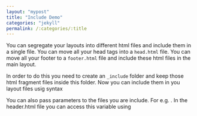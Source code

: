 ```yaml
---
layout: "mypost"
title: "Include Demo"
categories: "jekyll"
permalink: /:categories/:title
---
```


You can segregate your layouts into different html files and include them in a single file. You can move all your head tags into a `head.html` file. You can move all your footer to a `footer.html` file and include these html files in the main layout.

In order to do this you need to create an `_include` folder and keep those html fragment files inside this folder. Now you can include them in you layout files usig syntax 

You can also pass parameters to the files you are include. For e.g. . In the header.html file you can access this variable using 
